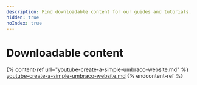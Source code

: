 ```yaml
---
description: Find downloadable content for our guides and tutorials.
hidden: true
noIndex: true
---
```


# Downloadable content

{% content-ref url="youtube-create-a-simple-umbraco-website.md" %}
[youtube-create-a-simple-umbraco-website.md](youtube-create-a-simple-umbraco-website.md)
{% endcontent-ref %}

